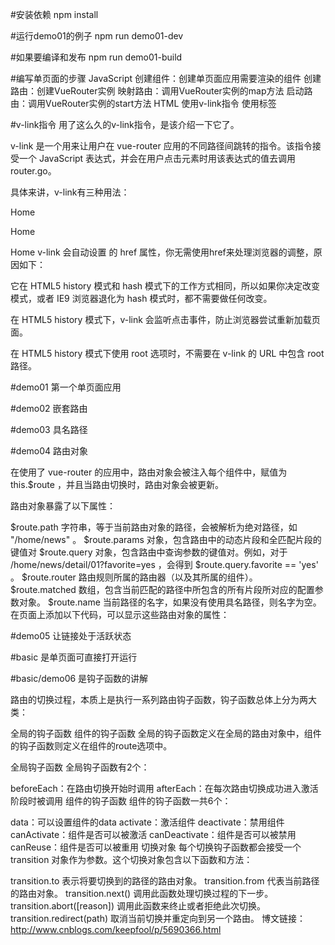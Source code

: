 #安装依赖
npm install

#运行demo01的例子
npm run demo01-dev

#如果要编译和发布
npm run demo01-build

#编写单页面的步骤
JavaScript
创建组件：创建单页面应用需要渲染的组件
创建路由：创建VueRouter实例
映射路由：调用VueRouter实例的map方法
启动路由：调用VueRouter实例的start方法
HTML
使用v-link指令
使用<router-view>标签

#v-link指令
用了这么久的v-link指令，是该介绍一下它了。

v-link 是一个用来让用户在 vue-router 应用的不同路径间跳转的指令。该指令接受一个 JavaScript 表达式，并会在用户点击元素时用该表达式的值去调用 router.go。

具体来讲，v-link有三种用法：

<!-- 字面量路径 -->
<a v-link="'home'">Home</a>

<!-- 效果同上 -->
<a v-link="{ path: 'home' }">Home</a>

<!-- 具名路径 -->
<a v-link="{ name: 'detail', params: {id: '01'} }">Home</a>
v-link 会自动设置 <a> 的 href 属性，你无需使用href来处理浏览器的调整，原因如下：

它在 HTML5 history 模式和 hash 模式下的工作方式相同，所以如果你决定改变模式，或者 IE9 浏览器退化为 hash 模式时，都不需要做任何改变。

在 HTML5 history 模式下，v-link 会监听点击事件，防止浏览器尝试重新加载页面。

在 HTML5 history 模式下使用 root 选项时，不需要在 v-link 的 URL 中包含 root 路径。



#demo01
第一个单页面应用

#demo02
嵌套路由

#demo03
具名路径

#demo04
路由对象

在使用了 vue-router 的应用中，路由对象会被注入每个组件中，赋值为 this.$route ，并且当路由切换时，路由对象会被更新。

路由对象暴露了以下属性：

$route.path
字符串，等于当前路由对象的路径，会被解析为绝对路径，如 "/home/news" 。
$route.params
对象，包含路由中的动态片段和全匹配片段的键值对
$route.query
对象，包含路由中查询参数的键值对。例如，对于 /home/news/detail/01?favorite=yes ，会得到 $route.query.favorite == 'yes' 。
$route.router
路由规则所属的路由器（以及其所属的组件）。
$route.matched
数组，包含当前匹配的路径中所包含的所有片段所对应的配置参数对象。
$route.name
当前路径的名字，如果没有使用具名路径，则名字为空。
在页面上添加以下代码，可以显示这些路由对象的属性：



#demo05
让链接处于活跃状态


#basic
是单页面可直接打开运行

#basic/demo06
是钩子函数的讲解

路由的切换过程，本质上是执行一系列路由钩子函数，钩子函数总体上分为两大类：

全局的钩子函数
组件的钩子函数
全局的钩子函数定义在全局的路由对象中，组件的钩子函数则定义在组件的route选项中。

全局钩子函数
全局钩子函数有2个：

beforeEach：在路由切换开始时调用
afterEach：在每次路由切换成功进入激活阶段时被调用
组件的钩子函数
组件的钩子函数一共6个：

data：可以设置组件的data
activate：激活组件
deactivate：禁用组件
canActivate：组件是否可以被激活
canDeactivate：组件是否可以被禁用
canReuse：组件是否可以被重用
切换对象
每个切换钩子函数都会接受一个 transition 对象作为参数。这个切换对象包含以下函数和方法：

transition.to
表示将要切换到的路径的路由对象。
transition.from
代表当前路径的路由对象。
transition.next()
调用此函数处理切换过程的下一步。
transition.abort([reason])
调用此函数来终止或者拒绝此次切换。
transition.redirect(path)
取消当前切换并重定向到另一个路由。
博文链接：http://www.cnblogs.com/keepfool/p/5690366.html

